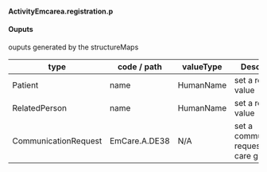 #### ActivityEmcarea.registration.p

#### Ouputs

ouputs generated by the structureMaps

| type | code / path | valueType | Description |
|---|---|---|---|
| Patient | name | HumanName | set a ressource value |
| RelatedPerson | name | HumanName | set a ressource value |
| CommunicationRequest | EmCare.A.DE38 | N/A | set a communication request to the care giver |

